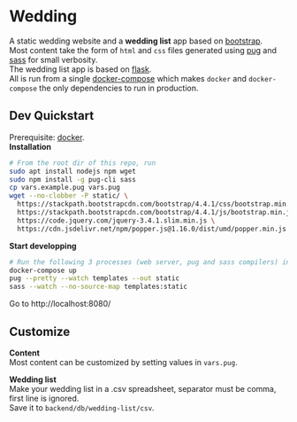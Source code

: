 # Wedding
A static wedding website and a **wedding list** app based on [bootstrap](https://getbootstrap.com/).  
Most content take the form of `html` and `css` files generated using [pug](https://pugjs.org) and [sass](https://sass-lang.com) for small verbosity.  
The wedding list app is based on [flask](https://flask.palletsprojects.com).  
All is run from a single [docker-compose](https://docs.docker.com/compose) which makes `docker` and `docker-compose` the only dependencies to run in production.

## Dev Quickstart
Prerequisite: [docker](https://docs.docker.com/get-docker/).  
**Installation**
```bash
# From the root dir of this repo, run
sudo apt install nodejs npm wget
sudo npm install -g pug-cli sass
cp vars.example.pug vars.pug
wget --no-clobber -P static/ \
  https://stackpath.bootstrapcdn.com/bootstrap/4.4.1/css/bootstrap.min.css \
  https://stackpath.bootstrapcdn.com/bootstrap/4.4.1/js/bootstrap.min.js \
  https://code.jquery.com/jquery-3.4.1.slim.min.js \
  https://cdn.jsdelivr.net/npm/popper.js@1.16.0/dist/umd/popper.min.js
```

**Start developping**
```bash
# Run the following 3 processes (web server, pug and sass compilers) in different shells
docker-compose up
pug --pretty --watch templates --out static
sass --watch --no-source-map templates:static 
```
Go to http://localhost:8080/


## Customize
**Content**  
Most content can be customized by setting values in `vars.pug`.

**Wedding list**  
Make your wedding list in a .csv spreadsheet, separator must be comma, first line is ignored.  
Save it to `backend/db/wedding-list/csv`.